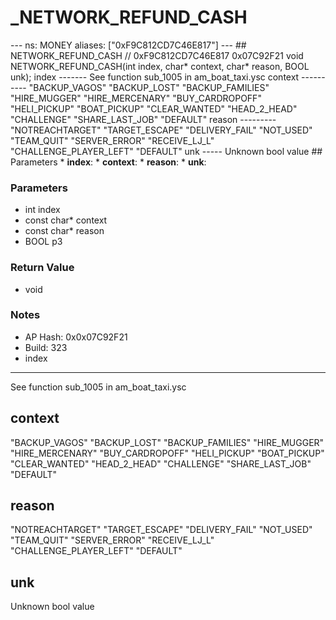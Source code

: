 # _NETWORK_REFUND_CASH

--- ns: MONEY aliases: ["0xF9C812CD7C46E817"] --- ## NETWORK_REFUND_CASH  // 0xF9C812CD7C46E817 0x07C92F21 void NETWORK_REFUND_CASH(int index, char* context, char* reason, BOOL unk);  index ------- See function sub_1005 in am_boat_taxi.ysc context ---------- "BACKUP_VAGOS" "BACKUP_LOST" "BACKUP_FAMILIES" "HIRE_MUGGER" "HIRE_MERCENARY" "BUY_CARDROPOFF" "HELI_PICKUP" "BOAT_PICKUP" "CLEAR_WANTED" "HEAD_2_HEAD" "CHALLENGE" "SHARE_LAST_JOB" "DEFAULT" reason --------- "NOTREACHTARGET" "TARGET_ESCAPE" "DELIVERY_FAIL" "NOT_USED" "TEAM_QUIT" "SERVER_ERROR" "RECEIVE_LJ_L" "CHALLENGE_PLAYER_LEFT" "DEFAULT" unk ----- Unknown bool value  ## Parameters * **index**: * **context**: * **reason**: * **unk**:

### Parameters
* int index
* const char* context
* const char* reason
* BOOL p3

### Return Value
* void

### Notes
* AP Hash: 0x0x07C92F21
* Build: 323
* index
-------
See function sub_1005 in am_boat_taxi.ysc

context
----------
"BACKUP_VAGOS"
"BACKUP_LOST"
"BACKUP_FAMILIES"
"HIRE_MUGGER"
"HIRE_MERCENARY"
"BUY_CARDROPOFF"
"HELI_PICKUP"
"BOAT_PICKUP"
"CLEAR_WANTED"
"HEAD_2_HEAD"
"CHALLENGE"
"SHARE_LAST_JOB"
"DEFAULT"

reason
---------
"NOTREACHTARGET"
"TARGET_ESCAPE"
"DELIVERY_FAIL"
"NOT_USED"
"TEAM_QUIT"
"SERVER_ERROR"
"RECEIVE_LJ_L"
"CHALLENGE_PLAYER_LEFT"
"DEFAULT"

unk
-----
Unknown bool value



